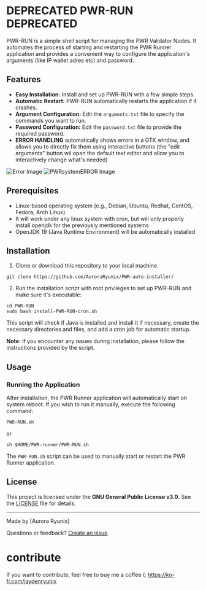 # DEPRECATED  PWR-RUN DEPRECATED 

PWR-RUN is a simple shell script for managing the PWR Validator Nodes. It automates the process of starting and restarting the PWR Runner application and provides a convenient way to configure the application's arguments (like IP wallet adres etc) and password.

## Features

- **Easy Installation:** Install and set up PWR-RUN with a few simple steps.
- **Automatic Restart:** PWR-RUN automatically restarts the application if it crashes.
- **Argument Configuration:** Edit the `arguments.txt` file to specify the commands you want to run.
- **Password Configuration:** Edit the `password.txt` file to provide the required password.
- **ERROR HANDLING** automatically shows errors in a GTK window, and allows you to directly fix them using interactive buttons (the "edit arguments" button wil open the default text editor and allow you to interactively change what's needed)

![Error Image](https://github.com/AuroraRyunix/PWR-auto-installer/blob/main/error-images/error-typical.png)
![PWRsystemERROR Image](https://github.com/AuroraRyunix/PWR-auto-installer/blob/main/error-images/PWRsystemERROR.png)
## Prerequisites

- Linux-based operating system (e.g., Debian, Ubuntu, Redhat, CentOS, Fedora, Arch Linux)
- It will work under any linux system with cron, but will only properly install openjdk for the previously mentioned systems
- OpenJDK 19 (Java Runtime Environment) will be automatically installed

## Installation

1. Clone or download this repository to your local machine.

```shell
git clone https://github.com/AuroraRyunix/PWR-auto-installer/
```

2. Run the installation script with root privileges to set up PWR-RUN and make sure it's executable:

```shell
cd PWR-RUN
sudo bash install-PWR-RUN-cron.sh
```

This script will check if Java is installed and install it if necessary, create the necessary directories and files, and add a cron job for automatic startup.

**Note:** If you encounter any issues during installation, please follow the instructions provided by the script.

## Usage

### Running the Application

After installation, the PWR Runner application will automatically start on system reboot. If you wish to run it manually, execute the following command:

```
PWR-RUN.sh
```
or
```
sh $HOME/PWR-runner/PWR-RUN.sh
```

The `PWR-RUN.sh` script can be used to manually start or restart the PWR Runner application.

## License

This project is licensed under the **GNU General Public License v3.0**. See the [LICENSE](LICENSE) file for details.

---

Made by [Aurora Ryunix]

Questions or feedback? [Create an issue](https://github.com/AuroraRyunix/PWR-auto-installer/issues).

# contribute

If you want to contribute, feel free to buy me a coffee (: https://ko-fi.com/jaydenryunix

